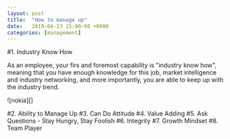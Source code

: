 ```yaml
---
layout: post
title:  "How to manage up"
date:   2019-04-13 15:00:00 +0000
categories: [management]
---
```


#1. Industry Know How

As an employee, your firs and foremost capability is "industry know how", meaning that you have enough knowledge for this job,  market intelligence and industry networking, and more importantly, you are able to keep up with the industry trend. 

![nokia][]



#2. Ability to Manage Up
#3. Can Do Attitude
#4. Value Adding
#5. Ask Questions - Stay Hungry, Stay Foolish
#6. Integrity 
#7. Growth Mindset
#8. Team Player





